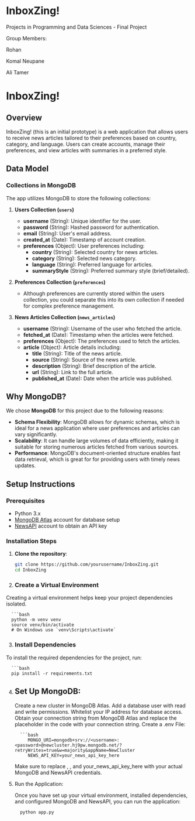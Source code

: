 # InboxZing!
Projects in Programming and Data Sciences - Final Project

Group Members:

Rohan

Komal Neupane

Ali Tamer

# InboxZing!

## Overview
InboxZing! (this is an initial prototype) is a web application that allows users to receive news articles tailored to their preferences based on country, category, and language. Users can create accounts, manage their preferences, and view articles with summaries in a preferred style.

## Data Model

### Collections in MongoDB
The app utilizes MongoDB to store the following collections:

1. **Users Collection (`users`)**
   - **username** (String): Unique identifier for the user.
   - **password** (String): Hashed password for authentication.
   - **email** (String): User's email address.
   - **created_at** (Date): Timestamp of account creation.
   - **preferences** (Object): User preferences including:
     - **country** (String): Selected country for news articles.
     - **category** (String): Selected news category.
     - **language** (String): Preferred language for articles.
     - **summaryStyle** (String): Preferred summary style (brief/detailed).

2. **Preferences Collection (`preferences`)**
   - Although preferences are currently stored within the users collection, you could separate this into its own collection if needed for complex preference management.

3. **News Articles Collection (`news_articles`)**
   - **username** (String): Username of the user who fetched the article.
   - **fetched_at** (Date): Timestamp when the articles were fetched.
   - **preferences** (Object): The preferences used to fetch the articles.
   - **article** (Object): Article details including:
     - **title** (String): Title of the news article.
     - **source** (String): Source of the news article.
     - **description** (String): Brief description of the article.
     - **url** (String): Link to the full article.
     - **published_at** (Date): Date when the article was published.

## Why MongoDB?

We chose **MongoDB** for this project due to the following reasons:
- **Schema Flexibility**: MongoDB allows for dynamic schemas, which is ideal for a news application where user preferences and articles can vary significantly.
- **Scalability**: It can handle large volumes of data efficiently, making it suitable for storing numerous articles fetched from various sources.
- **Performance**: MongoDB's document-oriented structure enables fast data retrieval, which is great for for providing users with timely news updates.

## Setup Instructions

### Prerequisites
- Python 3.x
- [MongoDB Atlas](https://www.mongodb.com/cloud/atlas) account for database setup
- [NewsAPI](https://newsapi.org) account to obtain an API key

### Installation Steps

1. **Clone the repository**:
   ```bash
   git clone https://github.com/yourusername/InboxZing.git
   cd InboxZing

2. ### Create a Virtual Environment

Creating a virtual environment helps keep your project dependencies isolated.

      ```bash
      python -m venv venv
      source venv/bin/activate  
      # On Windows use `venv\Scripts\activate`

3. ### Install Dependencies

To install the required dependencies for the project, run:

      ```bash
      pip install -r requirements.txt


4. ## Set Up MongoDB:

     Create a new cluster in MongoDB Atlas.
     Add a database user with read and write permissions.
     Whitelist your IP address for database access.
     Obtain your connection string from MongoDB Atlas and replace the placeholder in the code with your connection string.
     Create a .env File:
   
         ```bash
            MONGO_URI=mongodb+srv://<username>:<password>@newcluster.hj9pw.mongodb.net/?retryWrites=true&w=majority&appName=NewCluster
            NEWS_API_KEY=your_news_api_key_here

     Make sure to replace <username>, <password>, and your_news_api_key_here with your actual MongoDB and NewsAPI credentials.

6. Run the Application:

     Once you have set up your virtual environment, installed dependencies, and configured MongoDB and NewsAPI, you can run the application:

      ```bash
        python app.py
